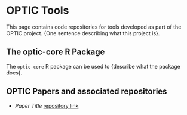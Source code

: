 # OPTIC Tools

This page contains code repositories for tools developed as part of the OPTIC project. {One sentence describing what this project is}.

## The optic-core R Package

The `optic-core` R package can be used to {describe what the package does}.

## OPTIC Papers and associated repositories

- *Paper Title*
     [repository link]()
